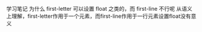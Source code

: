 学习笔记
    为什么 first-letter 可以设置 float 之类的，而 first-line 不行呢
    从语义上理解，first-letter作用于一个元素，而first-line作用于一行元素设置float没有意义
